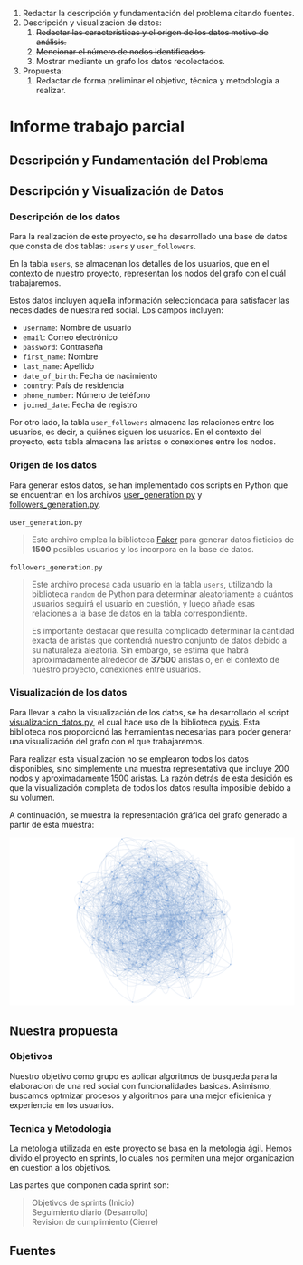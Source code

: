 1. Redactar la descripción y fundamentación del problema citando fuentes.
2. Descripción y visualización de datos:
   1. ~~Redactar las caracteristicas y el origen de los datos motivo de análisis.~~
   2. ~~Mencionar el número de nodos identificados.~~
   3. Mostrar mediante un grafo los datos recolectados.
3. Propuesta:
   1. Redactar de forma preliminar el objetivo, técnica y metodologia a realizar.

# Informe trabajo parcial

## Descripción y Fundamentación del Problema

## Descripción y Visualización de Datos

### Descripción de los datos

Para la realización de este proyecto, se ha desarrollado una base de datos que consta de dos tablas: `users` y `user_followers`.

En la tabla `users`, se almacenan los detalles de los usuarios, que en el contexto de nuestro proyecto, representan los nodos del grafo con el cuál trabajaremos.

Estos datos incluyen aquella información selecciondada para satisfacer las necesidades de nuestra red social. Los campos incluyen:

- `username`: Nombre de usuario
- `email`: Correo electrónico
- `password`: Contraseña
- `first_name`: Nombre
- `last_name`: Apellido
- `date_of_birth`: Fecha de nacimiento
- `country`: País de residencia
- `phone_number`: Número de teléfono
- `joined_date`: Fecha de registro

Por otro lado, la tabla `user_followers` almacena las relaciones entre los usuarios, es decir, a quiénes siguen los usuarios. En el contexto del proyecto, esta tabla almacena las aristas o conexiones entre los nodos.

### Origen de los datos
Para generar estos datos, se han implementado dos scripts en Python que se encuentran en los archivos [user_generation.py](https://github.com/202210494/complejidad-algoritmica-grupo-05/blob/main/Base%20de%20datos/user_generation.py) y [followers_generation.py](https://github.com/202210494/complejidad-algoritmica-grupo-05/blob/main/Base%20de%20datos/followers_generation.py).

`user_generation.py`

> Este archivo emplea la biblioteca [Faker](https://github.com/joke2k/faker) para generar datos ficticios de **1500** posibles usuarios y los incorpora en la base de datos.

`followers_generation.py`

> Este archivo procesa cada usuario en la tabla `users`, utilizando la biblioteca `random` de Python para determinar aleatoriamente a cuántos usuarios seguirá el usuario en cuestión, y luego añade esas relaciones a la base de datos en la tabla correspondiente.
>
> Es importante destacar que resulta complicado determinar la cantidad exacta de aristas que contendrá nuestro conjunto de datos debido a su naturaleza aleatoria. Sin embargo, se estima que habrá aproximadamente alrededor de **37500** aristas o, en el contexto de nuestro proyecto, conexiones entre usuarios.

### Visualización de los datos

Para llevar a cabo la visualización de los datos, se ha desarrollado el script [visualizacion_datos.py](../Base%20de%20datos/visualizacion_datos.py), el cual hace uso de la biblioteca [pyvis](https://github.com/WestHealth/pyvis). Esta biblioteca nos proporcionó las herramientas necesarias para poder generar una visualización del grafo con el que trabajaremos.

Para realizar esta visualización no se emplearon todos los datos disponibles, sino simplemente una muestra representativa que incluye 200 nodos y aproximadamente 1500 aristas. La razón detrás de esta desición es que la visualización completa de todos los datos resulta imposible debido a su volumen.

A continuación, se muestra la representación gráfica del grafo generado a partir de esta muestra:

![Grafo 200 nodos, ~1500 aristass](../Base%20de%20datos/Visualizacion/grafo_200_15.png)

## Nuestra propuesta


### Objetivos

Nuestro objetivo como grupo es aplicar algoritmos de busqueda para la elaboracion de una red social con funcionalidades basicas. Asimismo, buscamos optmizar procesos y algoritmos para una mejor eficienica y experiencia en los usuarios.


### Tecnica y Metodologia

La metologia utilizada en este proyecto se basa en la metologia ágil. Hemos divido el proyecto en sprints, lo cuales nos permiten una mejor organicazion en cuestion a los objetivos.

Las partes que componen cada sprint son:

> Objetivos de sprints (Inicio)<br>
> Seguimiento diario (Desarrollo)<br>
> Revision de cumplimiento (Cierre)

## Fuentes
